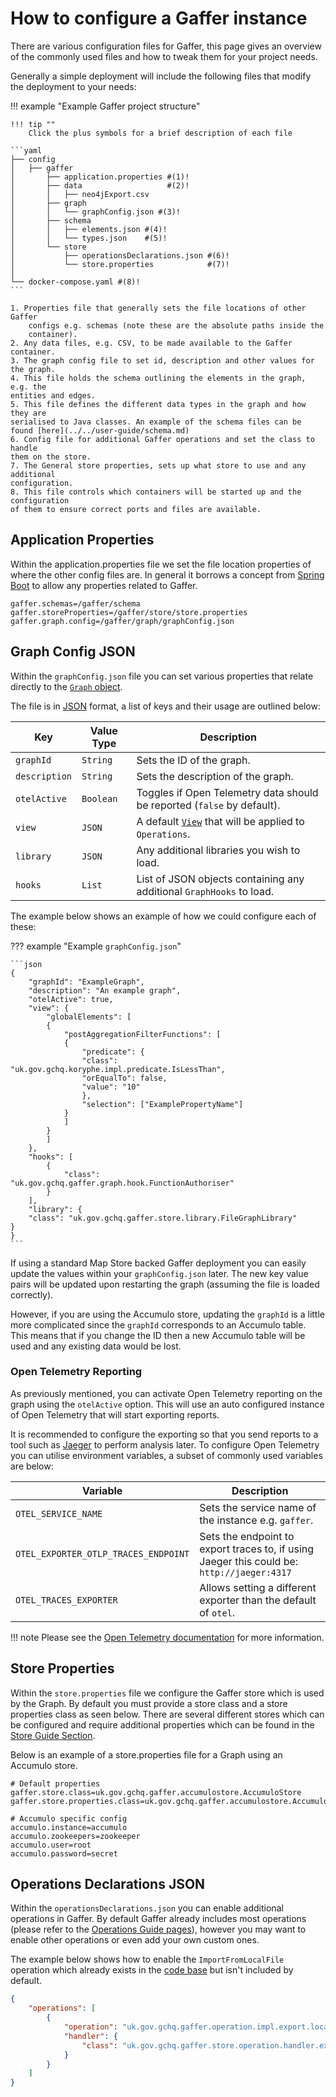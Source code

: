 # How to configure a Gaffer instance

There are various configuration files for Gaffer, this page gives an overview of
the commonly used files and how to tweak them for your project needs.

Generally a simple deployment will include the following files that modify the
deployment to your needs:

!!! example "Example Gaffer project structure"

    !!! tip ""
        Click the plus symbols for a brief description of each file

    ```yaml
    ├── config
    │   ├── gaffer
    │       ├── application.properties #(1)!
    │       ├── data                   #(2)!
    │       │   ├── neo4jExport.csv
    │       ├── graph
    │       │   └── graphConfig.json #(3)!
    │       ├── schema
    │       │   ├── elements.json #(4)!
    │       │   └── types.json    #(5)!
    │       └── store
    │           ├── operationsDeclarations.json #(6)!
    │           └── store.properties            #(7)!
    │
    └── docker-compose.yaml #(8)!
    ```

    1. Properties file that generally sets the file locations of other Gaffer
        configs e.g. schemas (note these are the absolute paths inside the
        container).
    2. Any data files, e.g. CSV, to be made available to the Gaffer container.
    3. The graph config file to set id, description and other values for the graph.
    4. This file holds the schema outlining the elements in the graph, e.g. the
    entities and edges.
    5. This file defines the different data types in the graph and how they are
    serialised to Java classes. An example of the schema files can be found [here](../../user-guide/schema.md)
    6. Config file for additional Gaffer operations and set the class to handle
    them on the store.
    7. The General store properties, sets up what store to use and any additional
    configuration.
    8. This file controls which containers will be started up and the configuration
    of them to ensure correct ports and files are available.

## Application Properties

Within the application.properties file we set the file location properties of
where the other config files are. In general it borrows a concept from [Spring
Boot](https://docs.spring.io/spring-boot/docs/current/reference/html/application-properties.html)
to allow any properties related to Gaffer.

```properties title="application.properties"
gaffer.schemas=/gaffer/schema
gaffer.storeProperties=/gaffer/store/store.properties
gaffer.graph.config=/gaffer/graph/graphConfig.json
```

## Graph Config JSON

Within the `graphConfig.json` file you can set various properties that relate
directly to the [`Graph` object](https://gchq.github.io/Gaffer/uk/gov/gchq/gaffer/graph/Graph.html).

The file is in [JSON](../../user-guide/gaffer-basics/what-is-json.md) format,
a list of keys and their usage are outlined below:

| Key | Value Type | Description |
| --- | --- | --- |
| `graphId` | `String` | Sets the ID of the graph. |
| `description` | `String` | Sets the description of the graph. |
| `otelActive` | `Boolean` | Toggles if Open Telemetry data should be reported (`false` by default). |
| `view` | `JSON` | A default [`View`](../../user-guide/query/gaffer-syntax/filtering.md) that will be applied to `Operations`. |
| `library` | `JSON` | Any additional libraries you wish to load. |
| `hooks` | `List` | List of JSON objects containing any additional `GraphHooks` to load. |

The example below shows an example of how we could configure each of these:

??? example "Example `graphConfig.json`"

    ```json
    {
        "graphId": "ExampleGraph",
        "description": "An example graph",
        "otelActive": true,
        "view": {
            "globalElements": [
            {
                "postAggregationFilterFunctions": [
                {
                    "predicate": {
                    "class": "uk.gov.gchq.koryphe.impl.predicate.IsLessThan",
                    "orEqualTo": false,
                    "value": "10"
                    },
                    "selection": ["ExamplePropertyName"]
                }
                ]
            }
            ]
        },
        "hooks": [
            {
                "class": "uk.gov.gchq.gaffer.graph.hook.FunctionAuthoriser"
            }
        ],
        "library": {
        "class": "uk.gov.gchq.gaffer.store.library.FileGraphLibrary"
    }
    }
    ```

If using a standard Map Store backed Gaffer deployment you can easily update the
values within your `graphConfig.json` later. The new key value pairs will be
updated upon restarting the graph (assuming the file is loaded correctly).

However, if you are using the Accumulo store, updating the `graphId` is a little
more complicated since the `graphId` corresponds to an Accumulo table. This
means that if you change the ID then a new Accumulo table will be used and any
existing data would be lost.

### Open Telemetry Reporting

As previously mentioned, you can activate Open Telemetry reporting on the graph
using the `otelActive` option. This will use an auto configured instance of
Open Telemetry that will start exporting reports.

It is recommended to configure the exporting so that you send reports to a
tool such as [Jaeger](https://www.jaegertracing.io/) to perform analysis later.
To configure Open Telemetry you can utilise environment variables, a subset of
commonly used variables are below:

| Variable | Description |
| --- | --- |
| `OTEL_SERVICE_NAME` | Sets the service name of the instance e.g. `gaffer`. |
| `OTEL_EXPORTER_OTLP_TRACES_ENDPOINT` | Sets the endpoint to export traces to, if using Jaeger this could be:` http://jaeger:4317` |
| `OTEL_TRACES_EXPORTER` | Allows setting a different exporter than the default of `otel`. |

!!! note
    Please see the [Open Telemetry documentation](https://opentelemetry.io/docs/languages/java/automatic/configuration/)
    for more information.

## Store Properties

Within the `store.properties` file we configure the Gaffer store which is used by
the Graph. By default you must provide a store class and a store properties
class as seen below. There are several different stores which can be configured
and require additional properties which can be found in the [Store Guide Section](../../administration-guide/gaffer-stores/store-guide.md).

Below is an example of a store.properties file for a Graph using an Accumulo store.

```properties title="store.properties"
# Default properties
gaffer.store.class=uk.gov.gchq.gaffer.accumulostore.AccumuloStore
gaffer.store.properties.class=uk.gov.gchq.gaffer.accumulostore.AccumuloProperties

# Accumulo specific config
accumulo.instance=accumulo
accumulo.zookeepers=zookeeper
accumulo.user=root
accumulo.password=secret
```

## Operations Declarations JSON

Within the `operationsDeclarations.json` you can enable additional operations in
Gaffer. By default Gaffer already includes most operations (please refer to the
[Operations Guide pages](../../reference/operations-guide/operations.md)),
however you may want to enable other operations or even add your own custom
ones.

The example below shows how to enable the `ImportFromLocalFile` operation which
already exists in the [code base](https://github.com/gchq/Gaffer/blob/develop/core/operation/src/main/java/uk/gov/gchq/gaffer/operation/impl/export/localfile/ImportFromLocalFile.java)
but isn't included by default.

```json title="operationsDeclarations.json"
{
    "operations": [
        {
            "operation": "uk.gov.gchq.gaffer.operation.impl.export.localfile.ImportFromLocalFile",
            "handler": {
                "class": "uk.gov.gchq.gaffer.store.operation.handler.export.localfile.ImportFromLocalFileHandler"
            }
        }
    ]
}
```
